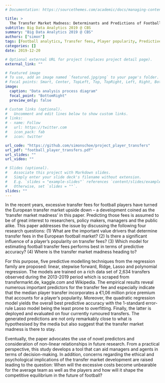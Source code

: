 ```yaml
---
# Documentation: https://sourcethemes.com/academic/docs/managing-content/

title: >
  The Transfer Market Madness: Determinants and Predictions of Football Player Transfer Fees
subtitle: Big Data Analytics 2019 @ CBS
summary: "Big Data Analytics 2019 @ CBS"
authors: ["simon"]
tags: [Football analytics, Transfer fees, Player popularity, Predictive modelling, Regression]
categories: []
date: 2019-12-20

# Optional external URL for project (replaces project detail page).
external_link: ""

# Featured image
# To use, add an image named `featured.jpg/png` to your page's folder.
# Focal points: Smart, Center, TopLeft, Top, TopRight, Left, Right, BottomLeft, Bottom, BottomRight.
image:
  caption: "Data analysis process diagram"
  focal_point: "BottomRight"
  preview_only: false

# Custom links (optional).
#   Uncomment and edit lines below to show custom links.
# links:
# - name: Follow
#   url: https://twitter.com
#   icon_pack: fab
#   icon: twitter

url_code: "https://github.com/simonschoe/project_player_transfers"
url_pdf: "football_player_transfers.pdf"
url_slides: ""
url_video: ""

# Slides (optional).
#   Associate this project with Markdown slides.
#   Simply enter your slide deck's filename without extension.
#   E.g. `slides = "example-slides"` references `content/slides/example-slides.md`.
#   Otherwise, set `slides = ""`.
slides: ""
---
```


In the recent years, excessive transfer fees for football players have turned the European transfer market upside down – a development coined as the ‘transfer market madness’ in this paper. Predicting those fees is assumed to be of great interest to researchers, policy makers, managers and the public alike. This paper addresses the issue by discussing the following four research questions: (1) What are the important value drivers that determine transfer fees in the European football market? (2) Is there a significant influence of a player’s popularity on transfer fees? (3) Which model for estimating football transfer fees performs best in terms of predictive accuracy? (4) Where is the transfer market madness heading to?

For this purpose, five predictive modelling techniques from the regression family are proposed: linear, stepwise forward, Ridge, Lasso and polynomial regression. The models are trained on a rich data set of 2,634 transfers observed during the 2013-2019 period which is scraped from transfermarkt.de, kaggle.com and Wikipedia. The empirical results reveal numerous important predictors for the transfer fee and especially indicate that the median player transfer incorporates a €1,06 million price premium that accounts for a player’s popularity. Moreover, the quadratic regression model yields the overall best predictive accuracy with the 1-standard error-rule Lasso model being the least prone to overfitting. Finally, the latter is deployed and evaluated on four currently rumoured transfers. The generated predictions are not only remarkably close to what is hypothesised by the media but also suggest that the transfer market madness is there to stay.

Eventually, the paper advocates the use of novel predictors and consideration of non-linear relationships in future research. From a practical perspective, this study develops a tool that can aid managers and agents in terms of decision-making. In addition, concerns regarding the ethical and psychological implications of the transfer market development are raised leading to the question: When will the excessive costs become unbearable for the average team as well as the players and how will it shape the competitive equilibrium in the future of football?